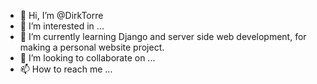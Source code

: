 - 👋 Hi, I’m @DirkTorre
- 👀 I’m interested in ...
- 🌱 I’m currently learning Django and server side web development, for making a personal website project.
- 💞️ I’m looking to collaborate on ...
- 📫 How to reach me ...

<!---
DirkTorre/DirkTorre is a ✨ special ✨ repository because its `README.md` (this file) appears on your GitHub profile.
You can click the Preview link to take a look at your changes.
--->
